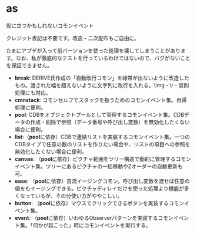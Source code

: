 # as
役に立つかもしれないコモンイベント

クレジット表記は不要です。改造・二次配布もご自由に。

たまにアプデが入って前バージョンを使った処理を壊してしまうことがあります。なお、私が徹底的なテストを行っているわけではないので、バグがないことを保証できません。
- **break**: DERIVE氏作成の「自動改行コモン」を緑帯が出ないように改造したもの。渡された幅を超えないように文字列に改行を入れる。\img・\r・禁則処理にも対応。
- **cmnstack**: コモンセルフでスタックを扱うためのコモンイベント集。再帰処理に便利。
- **pool**: CDBをオブジェクトプールとして管理するコモンイベント集。CDBデータの作成・削除で参照（データ番号や呼び出し変数）を無効化したくない場合に便利。
- **list**:（**pool**に依存）CDBで連結リストを実装するコモンイベント集。一つのCDBタイプで任意の数のリストを作りたい場合や、リストの項目への参照を無効化したくない場合に便利。
- **canvas**: （**pool**に依存）ピクチャ範囲をツリー構造で動的に管理するコモンイベント集。ツリーにあるピクチャの一括移動やZオーダーの自動更新も可。
- **ease**: （**pool**に依存）自流イージングコモン。呼び出し変数を渡せば任意の値をもイージングできる。ピクチャディレイだけを使った処理より機能が多くなっているが、その分使い方がややこしい。
- **button**: （**pool**に依存）マウスでクリックできるボタンを実装するコモンイベント集。
- **event**: （**pool**に依存）いわゆるObserverパターンを実装するコモンイベント集。「何かが起こった」時にコモンイベントを実行する。